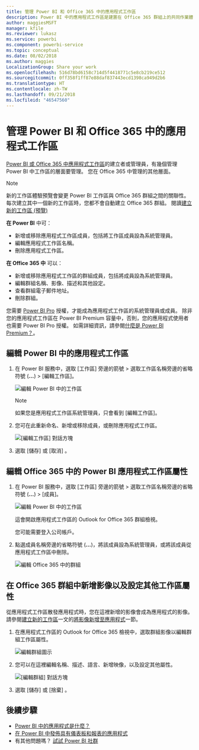 ```yaml
---
title: 管理 Power BI 和 Office 365 中的應用程式工作區
description: Power BI 中的應用程式工作區是建置在 Office 365 群組上的共同作業體驗。 管理 Power BI 和 Office 365 中的應用程式工作區。
author: maggiesMSFT
manager: kfile
ms.reviewer: lukasz
ms.service: powerbi
ms.component: powerbi-service
ms.topic: conceptual
ms.date: 08/02/2018
ms.author: maggies
LocalizationGroup: Share your work
ms.openlocfilehash: 516d78bd6158c714d5f4418771c5e8cb219ce512
ms.sourcegitcommit: 0ff358f1ff87e88daf837443ecd1398ca949d2b6
ms.translationtype: HT
ms.contentlocale: zh-TW
ms.lasthandoff: 09/21/2018
ms.locfileid: "46547560"
---
```

# <a name="manage-your-app-workspace-in-power-bi-and-office-365"></a>管理 Power BI 和 Office 365 中的應用程式工作區
[Power BI 或 Office 365 中應用程式工作區](consumer/end-user-apps.md)的建立者或管理員，有幾個管理 Power BI 中工作區的層面要管理。 您在 Office 365 中管理的其他層面。 

> [!NOTE]
> 新的工作區體驗預覽會變更 Power BI 工作區與 Office 365 群組之間的關聯性。 每次建立其中一個新的工作區時，您都不會自動建立 Office 365 群組。 閱讀[建立新的工作區 (預覽)](service-create-the-new-workspaces.md)

**在 Power BI** 中可：

* 新增或移除應用程式工作區成員，包括將工作區成員設為系統管理員。
* 編輯應用程式工作區名稱。
* 刪除應用程式工作區。

**在 Office 365 中** 可以：

* 新增或移除應用程式工作區的群組成員，包括將成員設為系統管理員。
* 編輯群組名稱、影像、描述和其他設定。
* 查看群組電子郵件地址。
* 刪除群組。

您需要 [Power BI Pro](service-free-vs-pro.md) 授權，才能成為應用程式工作區的系統管理員或成員。 除非您的應用程式工作區在 Power BI Premium 容量中，否則，您的應用程式使用者也需要 Power BI Pro 授權。 如需詳細資訊，請參閱[什麼是 Power BI Premium？](service-premium.md)。

## <a name="edit-your-app-workspace-in-power-bi"></a>編輯 Power BI 中的應用程式工作區
1. 在 Power BI 服務中，選取 [工作區] 旁邊的箭號 > 選取工作區名稱旁邊的省略符號 (**...**) > [編輯工作區]。 
   
   ![編輯 Power BI 中的工作區](media/service-manage-app-workspace-in-power-bi-and-office-365/power-bi-app-ellipsis.png)
   
   > [!NOTE]
   > 如果您是應用程式工作區系統管理員，只會看到 [編輯工作區]。
   > 
   > 
2. 您可在此重新命名、新增或移除成員，或刪除應用程式工作區。 
   
   ![[編輯工作區] 對話方塊](media/service-manage-app-workspace-in-power-bi-and-office-365/power-bi-app-edit-workspace.png)
3. 選取 [儲存]  或 [取消] 。

## <a name="edit-power-bi-app-workspace-properties-in-office-365"></a>編輯 Office 365 中的 Power BI 應用程式工作區屬性
1. 在 Power BI 服務中，選取 [工作區]  旁邊的箭號 > 選取工作區名稱旁邊的省略符號 (**...**) > [成員]。 
   
   ![編輯 Power BI 中的工作區](media/service-manage-app-workspace-in-power-bi-and-office-365/power-bi-app-ellipsis.png)
   
   這會開啟應用程式工作區的 Outlook for Office 365 群組檢視。
   
   您可能需要登入公司帳戶。
2. 點選成員名稱旁邊的省略符號 (**...**)，將該成員設為系統管理員，或將該成員從應用程式工作區中刪除。 
   
   ![編輯 Office 365 中的群組](media/service-manage-app-workspace-in-power-bi-and-office-365/pbi_managegroupo365.png)

## <a name="add-an-image-and-set-other-workspace-properties-in-the-office-365-group"></a>在 Office 365 群組中新增影像以及設定其他工作區屬性
從應用程式工作區散發應用程式時，您在這裡新增的影像會成為應用程式的影像。 請參閱[建立新的工作區](service-create-workspaces.md)一文的[將影像新增至應用程式](service-create-workspaces.md#add-an-image-to-your-office-365-app-workspace-optional)一節。

1. 在應用程式工作區的 Outlook for Office 365 檢視中，選取群組影像以編輯群組工作區屬性。
   
   ![編輯群組圖示](media/service-manage-app-workspace-in-power-bi-and-office-365/pbi_editgroupo365.png)
2. 您可以在這裡編輯名稱、描述、語言、新增映像，以及設定其他屬性。
   
   ![[編輯群組] 對話方塊](media/service-manage-app-workspace-in-power-bi-and-office-365/pbi_editgrpo365dialog.png)
3. 選取 [儲存]  或 [捨棄] 。

## <a name="next-steps"></a>後續步驟
* [Power BI 中的應用程式是什麼？](consumer/end-user-apps.md)
* [在 Power BI 中發佈具有儀表板和報表的應用程式](consumer/end-user-create-apps.md)
* 有其他問題嗎？ [試試 Power BI 社群](http://community.powerbi.com/)

